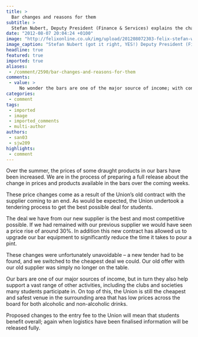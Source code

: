 ```yaml
---
title: >
  Bar changes and reasons for them
subtitle: >
  Stefan Nubert, Deputy President (Finance & Services) explains the changes and reasons for them.
date: "2012-08-07 20:04:24 +0100"
image: "http://felixonline.co.uk/img/upload/201208072303-felix-stefan-white-background.jpg"
image_caption: "Stefan Nubert (got it right, YES!) Deputy President (Finance & Services)"
headline: true
featured: true
imported: true
aliases:
 - /comment/2590/bar-changes-and-reasons-for-them
comments:
 - value: >
     No wonder the bars are one of the major source of income; with continued price rises, how can they not be?,@Spelliterate: Excellent spot. It has been corrected (while I attempt to keep my eyelids open as I sort through a whole bunch of copies of Felix).,I agree with Oli, so I'm going to look at what this new money can be spent on, given its going to be reinvested (or at least you'd hope, according to the author)- <br> <br>1. Does this rise in prices mean that the cheap keg nights for Clubs and Socs will come back? The bars have markedly increased profits (they were at £50k in 2010-11 before price rises and the scrapping of these 'costly exercises') due to the olympics audience, euro 2012 etc. so I'd like to see some of this being seen by the students as cheap booze/better nights/investment in entertainments, acts and fun rather than in summer-ball debt repayment or new staff members (like one whose self-confessed main job is telling a rag chair what to do). <br> <br>2. Or maybe not cutting club budgets by 10% using an i
categories:
 - comment
tags:
 - imported
 - image
 - imported_comments
 - multi-author
authors:
 - san03
 - sjw209
highlights:
 - comment
---
```


Over the summer, the prices of some draught products in our bars have been increased. We are in the process of preparing a full release about the change in prices and products available in the bars over the coming weeks.

These price changes come as a result of the Union’s old contract with the supplier coming to an end. As would be expected, the Union undertook a tendering process to get the best possible deal for students.

The deal we have from our new supplier is the best and most competitive possible. If we had remained with our previous supplier we would have seen a price rise of around 30%. In addition this new contract has allowed us to upgrade our bar equipment to significantly reduce the time it takes to pour a pint.

These changes were unfortunately unavoidable – a new tender had to be found, and we switched to the cheapest deal we could. Our old offer with our old supplier was simply no longer on the table.

Our bars are one of our major sources of income, but in turn they also help support a vast range of other activities, including the clubs and societies many students participate in. On top of this, the Union is still the cheapest and safest venue in the surrounding area that has low prices across the board for both alcoholic and non-alcoholic drinks.

Proposed changes to the entry fee to the Union will mean that students benefit overall; again when logistics have been finalised information will be released fully.
